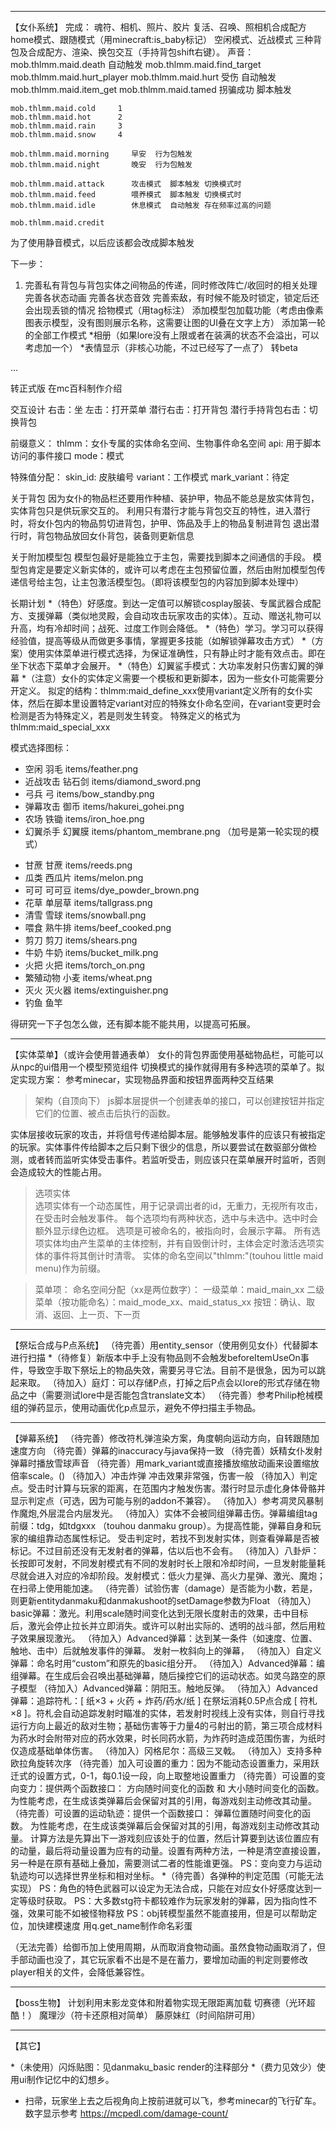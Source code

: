 
-----

【女仆系统】
完成：
 魂符、相机、照片、胶片
 复活、召唤、照相机合成配方
 home模式、跟随模式（用minecraft:is_baby标记）
 空闲模式、近战模式
 三种背包及合成配方、渲染、换包交互（手持背包shift右键）。
 声音：
    mob.thlmm.maid.death        自动触发
    mob.thlmm.maid.find_target
    mob.thlmm.maid.hurt_player
    mob.thlmm.maid.hurt         受伤  自动触发
    mob.thlmm.maid.item_get
    mob.thlmm.maid.tamed        拐骗成功  脚本触发

    mob.thlmm.maid.cold     1 
    mob.thlmm.maid.hot      2 
    mob.thlmm.maid.rain     3 
    mob.thlmm.maid.snow     4

    mob.thlmm.maid.morning     早安  行为包触发
    mob.thlmm.maid.night       晚安  行为包触发

    mob.thlmm.maid.attack      攻击模式  脚本触发 切换模式时
    mob.thlmm.maid.feed        喂养模式  脚本触发 切换模式时
    mob.thlmm.maid.idle        休息模式  自动触发 存在频率过高的问题

    mob.thlmm.maid.credit
  为了使用静音模式，以后应该都会改成脚本触发

下一步：
1. 完善私有背包与背包实体之间物品的传递，同时修改阵亡/收回时的相关处理
完善各状态动画
完善各状态音效
完善索敌，有时候不能及时锁定，锁定后还会出现丢锁的情况
拾物模式（用tag标注）
添加模型包加载功能（考虑由像素图表示模型，没有图则展示名称，这需要让图的UI叠在文字上方）
添加第一轮的全部工作模式
*相册（如果lore没有上限或者在装满的状态不会溢出，可以考虑加一个）
*表情显示（非核心功能，不过已经写了一点了）
转beta

...

转正式版
在mc百科制作介绍

交互设计
  右击：坐
  左击：打开菜单
  潜行右击：打开背包
  潜行手持背包右击：切换背包


前缀意义：
  thlmm：女仆专属的实体命名空间、生物事件命名空间
  api: 用于脚本访问的事件接口
  mode：模式

特殊值分配：
  skin_id: 皮肤编号
  variant：工作模式
  mark_variant：待定

关于背包
  因为女仆的物品栏还要用作种植、装护甲，物品不能总是放实体背包，实体背包只是供玩家交互的。
  利用只有潜行才能与背包交互的特性，进入潜行时，将女仆包内的物品剪切进背包，护甲、饰品及手上的物品复制进背包
  退出潜行时，背包物品放回女仆背包，装备则更新信息

关于附加模型包
  模型包最好是能独立于主包，需要找到脚本之间通信的手段。
  模型包肯定是要定义新实体的，或许可以考虑在主包预留位置，然后由附加模型包传递信号给主包，让主包激活模型包。（即将该模型包的内容加到脚本处理中）
  <!-- 又或许可以不用？直接用skin_id和mark_varian来决定哪些模型被加载，模型包就可以光资源包了，这两个属性应该都是能被脚本直接修改的。前提是render_controller可被定义多次。不然还是要预留位置。不过预留也是很简单的，多生成几个entity的定义文件就行。（估计不太行，render_controller怎么能定义多次呢） -->

长期计划
*（特色）好感度。到达一定值可以解锁cosplay服装、专属武器合成配方、支援弹幕（类似地灵殿，会自动攻击玩家攻击的实体）。互动、赠送礼物可以升高，均有冷却时间；战死、过度工作则会降低。
*（特色）学习。学习可以获得经验值，提高等级从而做更多事情，掌握更多技能（如解锁弹幕攻击方式）
*（方案）使用实体菜单进行模式选择，为保证准确性，只有静止时才能有效点击。即在坐下状态下菜单才会展开。
*（特色）幻翼鲨手模式：大功率发射只伤害幻翼的弹幕
*（注意）女仆的实体定义需要一个模板和更新脚本，因为一些女仆可能需要分开定义。
拟定的结构：thlmm:maid_define_xxx使用variant定义所有的女仆实体，然后在脚本里设置特定variant对应的特殊女仆命名空间，在variant变更时会检测是否为特殊定义，若是则发生转变。
    特殊定义的格式为 thlmm:maid_special_xxx

模式选择图标：
+    空闲        羽毛    items/feather.png
+    近战攻击    钻石剑  items/diamond_sword.png
+    弓兵        弓      items/bow_standby.png
+    弹幕攻击    御币     items/hakurei_gohei.png
+    农场        铁锄    items/iron_hoe.png
+    幻翼杀手    幻翼膜   items/phantom_membrane.png
（加号是第一轮实现的模式）
*    甘蔗        甘蔗     items/reeds.png
*    瓜类        西瓜片   items/melon.png
*    可可        可可豆   items/dye_powder_brown.png
*    花草        单层草   items/tallgrass.png
*    清雪        雪球     items/snowball.png
*    喂食        熟牛排   items/beef_cooked.png
*    剪刀        剪刀     items/shears.png
*    牛奶        牛奶     items/bucket_milk.png
*    火把        火把     items/torch_on.png
*    繁殖动物    小麦     items/wheat.png
*    灭火        灭火器   items/extinguisher.png
*    钓鱼        鱼竿

得研究一下子包怎么做，还有脚本能不能共用，以提高可拓展。

-----

【实体菜单】（或许会使用普通表单）
  女仆的背包界面使用基础物品栏，可能可以从npc的ui借用一个模型预览组件
  切换模式的操作就得用有多种选项的菜单了。拟定实现方案：
  参考minecar，实现物品界面和按钮界面两种交互结果

> 架构（自顶向下）
  js脚本层提供一个创建表单的接口，可以创建按钮并指定它们的位置、被点击后执行的函数。

  实体层接收玩家的攻击，并将信号传递给脚本层。能够触发事件的应该只有被指定的玩家。实体事件传给脚本之后只剩下很少的信息，所以要尝试在数驱部分做检测，或者转而监听实体受击事件。若监听受击，则应该只在菜单展开时监听，否则会造成较大的性能占用。

> 选项实体  
  选项实体有一个动态属性，用于记录调出者的id，无重力，无视所有攻击，在受击时会触发事件。
  每个选项均有两种状态，选中与未选中。选中时会额外显示绿色边框。
  选项是可被命名的，被指向时，会展示字幕。
  所有选项实体均由产生菜单的主体控制，并有自毁倒计时，主体会定时激活选项实体的事件将其倒计时清零。
  实体的命名空间以"thlmm:"(touhou little maid menu)作为前缀。

> 菜单项：
命名空间分配（xx是两位数字）：
  一级菜单：maid_main_xx
  二级菜单（按功能命名）：maid_mode_xx、maid_status_xx
  按钮：确认、取消、返回、上一页、下一页

-----

【祭坛合成与P点系统】
（待完善）用entity_sensor（使用例见女仆）代替脚本进行扫描
*（待修复）新版本中手上没有物品则不会触发beforeItemUseOn事件，导致空手取下祭坛上的物品失效，需要另寻它法。目前不是很急，因为可以跳起来取。
（待加入）庭灯：可以存储P点，打掉之后P点会以lore的形式存储在物品之中（需要测试lore中是否能包含translate文本）
（待完善）参考Philip枪械模组的弹药显示，使用动画优化p点显示，避免不停扫描主手物品。

-----

【弹幕系统】
（待完善）修改符札弹渲染方案，角度朝向运动方向，自转跟随加速度方向
（待完善）弹幕的inaccuracy与java保持一致
（待完善）妖精女仆发射弹幕时播放雪球声音
（待完善）用mark_variant或直接播放缩放动画来设置缩放倍率scale。()
（待加入）冲击炸弹 冲击效果非常强，伤害一般
（待加入）判定点。受击时计算与玩家的距离，在范围内才触发伤害。潜行时显示虚化身体骨骼并显示判定点（可选，因为可能与别的addon不兼容）。
（待加入）参考凋灵风暴制作魔炮,外层混合内层发光。
（待加入）实体不会被同组弹幕击伤。弹幕编组tag前缀：tdg，如tdgxxx （touhou danmaku group）。为提高性能，弹幕自身和玩家的编组靠动态属性标记。
    受击判定时，若找不到发射实体，则查看弹幕是否被标记。不过目前还没有无发射者的弹幕，估以后也不会有。
（待加入）八卦炉：长按即可发射，不同发射模式有不同的发射时长上限和冷却时间，一旦发射能量耗尽就会进入对应的冷却阶段。发射模式：低火力星弹、高火力星弹、激光、魔炮；在扫帚上使用能加速。
（待完善）试验伤害（damage）是否能为小数，若是，则更新entitydanmaku和danmakushoot的setDamage参数为Float
（待加入）basic弹幕：激光。利用scale随时间变化达到无限长度射击的效果，击中目标后，激光会停止拉长并立即消失。或许可以射出实际的、透明的战斗部，然后用粒子效果展现激光。
（待加入）Advanced弹幕：达到某一条件（如速度、位置、触地、击中）后就触发事件的弹幕。  发射一枚斜向上的弹幕，
（待加入）自定义弹幕：命名时用“custom”和原先的basic组分开。
（待加入）Advanced弹幕：编组弹幕。在生成后会召唤出基础弹幕，随后操控它们的运动状态。如灵乌路空的原子模型
（待加入）Advanced弹幕：阴阳玉。触地反弹。
（待加入）Advanced弹幕：追踪符札：[ 纸×3 + 火药 + 炸药/药水/纸 ] 在祭坛消耗0.5P点合成 [ 符札×8 ]。符札会自动追踪发射时瞄准的实体，若发射时视线上没有实体，则自行寻找运行方向上最近的敌对生物；基础伤害等于力量4的弓射出的箭，第三项合成材料为药水时会附带对应的药水效果，时长同药水箭，为炸药时造成范围伤害，为纸时仅造成基础单体伤害。
（待加入）冈格尼尔：高级三叉戟。
（待加入）支持多种欧拉角旋转次序
（待完善）加入可设置的重力：因为不能动态设置重力，采用跃迁式的设置方式，0-1，每0.1设一段，向上取整地设置重力
（待完善）可设置的变向变力：提供两个函数接口： 方向随时间变化的函数 和 大小随时间变化的函数。为性能考虑，在生成该类弹幕后会保留对其的引用，每游戏刻主动修改其动量。
（待完善）可设置的运动轨迹：提供一个函数接口： 弹幕位置随时间变化的函数。 为性能考虑，在生成该类弹幕后会保留对其的引用，每游戏刻主动修改其动量。
    计算方法是先算出下一游戏刻应该处于的位置，然后计算要到达该位置应有的动量，最后将动量设置为应有的动量。设置有两种方法，一种是清空直接设置，另一种是在原有基础上叠加，需要测试二者的性能谁更强。
PS：变向变力与运动轨迹均可以选择世界坐标和相对坐标。
*（待完善）各弹种的判定范围（可能无法实现）
PS：角色的特色武器可以设定为无法合成，只能在对应女仆好感度达到一定等级时获取。
PS：大多数stg符卡都较难作为玩家发射的弹幕，因为指向性不强，效果可能不如被怪物释放
PS：obj转模型虽然不能直接用，但是可以帮助定位，加快建模速度
用q.get_name制作命名彩蛋

（无法完善）给御币加上使用周期，从而取消食物动画。虽然食物动画取消了，但手部动画也没了，其它玩家看不出是不是在蓄力，要增加动画的判定则要修改player相关的文件，会降低兼容性。


-----
【boss生物】
计划利用末影龙变体和附着物实现无限距离加载
切赛德（光环超酷！）
魔理沙（符卡还原相对简单）
藤原妹红（时间陷阱可用）

-----

【其它】

*（未使用）闪烁贴图：见danmaku_basic render的注释部分
*（费力见效少）使用ui制作记忆中的幻想乡。
* 扫帚，玩家坐上去之后视角向上按前进就可以飞，参考minecar的飞行矿车。
数字显示参考 https://mcpedl.com/damage-count/
